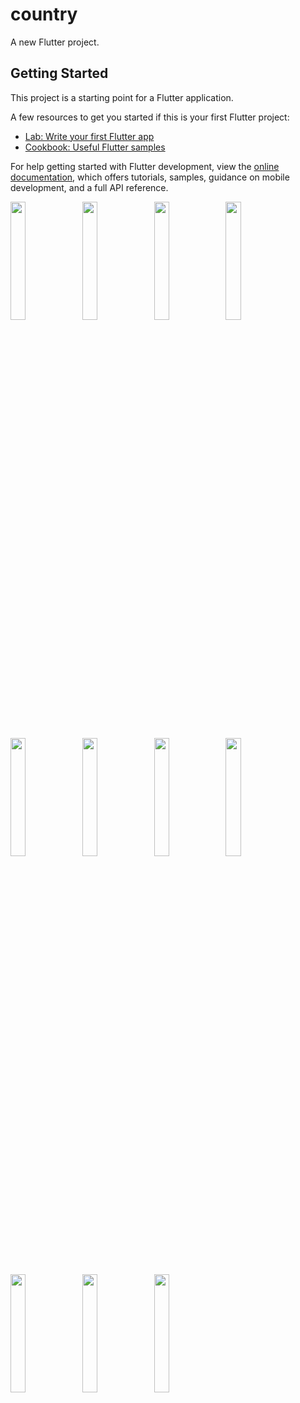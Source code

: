 # country

A new Flutter project.

## Getting Started

This project is a starting point for a Flutter application.

A few resources to get you started if this is your first Flutter project:

- [Lab: Write your first Flutter app](https://docs.flutter.dev/get-started/codelab)
- [Cookbook: Useful Flutter samples](https://docs.flutter.dev/cookbook)

For help getting started with Flutter development, view the
[online documentation](https://docs.flutter.dev/), which offers tutorials,
samples, guidance on mobile development, and a full API reference.
<p>
<img src="https://user-images.githubusercontent.com/114645045/220314103-cf203862-e79e-406c-a090-c44e413cfd06.jpeg" width=22%,height=35%>
<img src="https://user-images.githubusercontent.com/114645045/220314133-2c4f3bf2-4ebf-45c0-840a-63545b7727cd.jpeg" width=22%,height=35%>
<img src="https://user-images.githubusercontent.com/114645045/220314164-19c7d07c-760e-4ded-8164-1de2b2f637bf.jpeg" width=22%,height=35%>
<img src="https://user-images.githubusercontent.com/114645045/220314186-231b482b-ccb0-4131-a8a7-5ac3ea15d7d0.jpeg" width=22%,height=35%>
<img src="https://user-images.githubusercontent.com/114645045/220314206-8ddd369e-6d47-4c87-af3d-2187abe146d6.jpeg" width=22%,height=35%>
<img src="https://user-images.githubusercontent.com/114645045/220314224-e30ffedf-9310-4284-ab6b-a238ccbc752b.jpeg" width=22%,height=35%>
<img src="https://user-images.githubusercontent.com/114645045/220314262-3dca8b41-a49c-4f45-ac6a-8b7e868bf3b2.jpeg" width=22%,height=35%>
<img src="https://user-images.githubusercontent.com/114645045/220314310-9fdaeeca-fc87-4b76-9e0c-c9cbba790ad3.jpeg" width=22%,height=35%>
<img src="https://user-images.githubusercontent.com/114645045/220314341-35eed6b5-5b97-4070-913e-7cfe79d0d493.jpeg" width=22%,height=35%>
<img src="https://user-images.githubusercontent.com/114645045/220314365-73917aca-f0ad-49c5-b301-aa7bfd31edff.jpeg" width=22%,height=35%>
<img src="https://user-images.githubusercontent.com/114645045/220314393-ece21cec-dfd1-41ad-971f-40e17a39bba7.jpeg" width=22%,height=35%>
<p>

